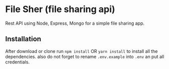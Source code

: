 # File Sher (file sharing api)

Rest API using Node, Express, Mongo for a simple file sharing app.

## Installation 
After download or clone run `npm install` OR `yarn install` to install all the dependencies.
also do not forget to rename `.env.example` into `.env` an put all credentials.

